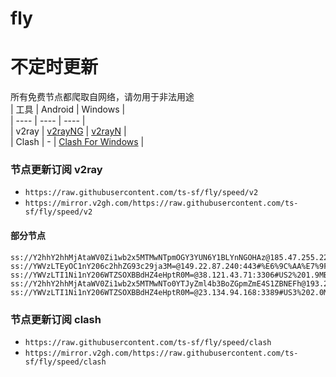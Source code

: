 # fly
# 不定时更新
所有免费节点都爬取自网络，请勿用于非法用途  
|  工具  | Android  | Windows  |  
|  ----  | ----   | ----  |  
| v2ray  | [v2rayNG](https://github.com/2dust/v2rayNG/releases) | [v2rayN](https://github.com/2dust/v2rayN/releases) |  
| Clash  | - | [Clash For Windows](https://github.com/2dust/clashN/releases) | 
  
### 节点更新订阅  v2ray
- `https://raw.githubusercontent.com/ts-sf/fly/speed/v2`  
- `https://mirror.v2gh.com/https://raw.githubusercontent.com/ts-sf/fly/speed/v2`  

#### 部分节点  
``` 
ss://Y2hhY2hhMjAtaWV0Zi1wb2x5MTMwNTpmOGY3YUN6Y1BLYnNGOHAz@185.47.255.22:990#%E6%9C%AA%E7%9F%A59%20756.5KB%2Fs
ss://YWVzLTEyOC1nY206c2hhZG93c29ja3M=@149.22.87.240:443#%E6%9C%AA%E7%9F%A512%202.4MB%2Fs
ss://YWVzLTI1Ni1nY206WTZSOXBBdHZ4eHptR0M=@38.121.43.71:3306#US2%201.9MB%2Fs
ss://Y2hhY2hhMjAtaWV0Zi1wb2x5MTMwNTo0YTJyZml4b3BoZGpmZmE4S1ZBNEFh@193.29.139.179:8080#%E6%9C%AA%E7%9F%A518%2010.5MB%2Fs
ss://YWVzLTI1Ni1nY206WTZSOXBBdHZ4eHptR0M=@23.134.94.168:3389#US3%202.0MB%2Fs
```
### 节点更新订阅  clash
- `https://raw.githubusercontent.com/ts-sf/fly/speed/clash`  
- `https://mirror.v2gh.com/https://raw.githubusercontent.com/ts-sf/fly/speed/clash`  


